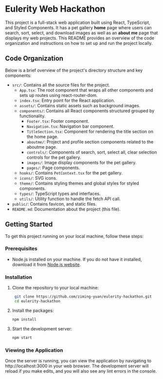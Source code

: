 # Eulerity Web Hackathon

This project is a full-stack web application built using React, TypeScript, and Styled Components. It has a pet gallery **home** page where users can search, sort, select, and download images as well as an **about me** page that displays my web projects. This README provides an overview of the code organization and instructions on how to set up and run the project locally.

## Code Organization

Below is a brief overview of the project's directory structure and key components:

- `src/`: Contains all the source files for the project.
  - `App.tsx`: The root component that wraps all other components and sets up routes using react-router-dom.
  - `index.tsx`: Entry point for the React application.
  - `assets/`: Contains static assets such as background images.
  - `components/`: Contains all React components structured grouped by functionality.
    - `Footer.tsx`: Footer component.
    - `Navigation.tsx`: Navigation bar component.
    - `TitleSection.tsx`: Component for rendering the title section on the home page.
    - `aboutme/`: Project and profile section components related to the aboutme page.
    - `controls/`: Components of search, sort, select all, clear selection controls for the pet gallery.
    - `images/`: Image display components for the pet gallery.
    - `pages/`: Page components.
  - `hooks/`: Contains `PetContext.tsx` for the pet gallery.
  - `icons/`: SVG icons.
  - `theme/`: Contains styling themes and global styles for styled components.
  - `types/`: TypeScript types and interfaces.
  - `utils/`: Utility function to handle the fetch API call.
- `public/`: Contains favicon, and static files.
- `README.md`: Documentation about the project (this file).

## Getting Started

To get this project running on your local machine, follow these steps:

### Prerequisites

- Node.js installed on your machine. If you do not have it installed, download it from [Node.js website](https://nodejs.org/).

### Installation

1. Clone the repository to your local machine:
   ```bash
    git clone https://github.com/ziming-yuan/eulerity-hackathon.git
    cd eulerity-hackathon
   ```
2. Install the packages:
   ```bash
   npm install

   ```
3. Start the development server:
   ```bash
   npm start
   ```

### Viewing the Application

Once the server is running, you can view the application by navigating to http://localhost:3000 in your web browser. The development server will reload if you make edits, and you will also see any lint errors in the console.
